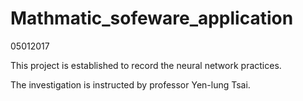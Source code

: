 # Mathmatic_sofeware_application
05012017

This project is established to record the neural network practices.

The investigation is instructed by professor Yen-lung Tsai.
